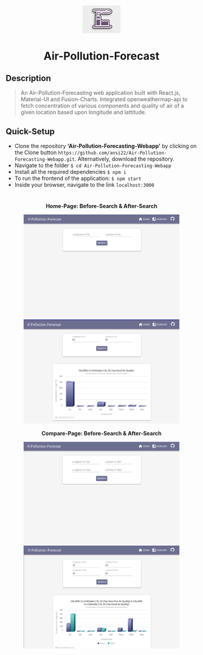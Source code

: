 <p align="center">
  <img src="/assets/poll.png" alt="drawing" width="100"/>
</p>

<h1 align = "center">
Air-Pollution-Forecast
</h1>

## Description

>An Air-Pollution-Forecasting web application built with React.js, Material-UI and Fusion-Charts. Integrated openweathermap-api to fetch concentration of various components and quality of air of a given location based upon longitude and lattitude.

## Quick-Setup

- Clone the repository **'Air-Pollution-Forecasting-Webapp'** by clicking on the Clone button `https://github.com/ansi22/Air-Pollution-Forecasting-Webapp.git`. Alternatively, download the repository.
- Navigate to the folder `$ cd Air-Pollution-Forecasting-Webapp`
- Install all the required dependencies `$ npm i`
- To run the frontend of the application: `$ npm start`
- Inside your browser, navigate to the link `localhost:3000`
<h1></h1>
<h4 align = "center">
 <p> Home-Page: Before-Search & After-Search</p>
  <p >
  <img src="/assets/Home_Search.png" width="410"/>
  <img src="/assets/Home_Result.png" width="410" />
  </p>

 <p> Compare-Page: Before-Search & After-Search</p>
  
  <p>
  <img src="/assets/Compare_Search.png" width="410"/>
  <img src="/assets/Compare_Result.png" width="410" />
  </p>
</h4>
<h1></h1>

<p align = "center">

</p>
